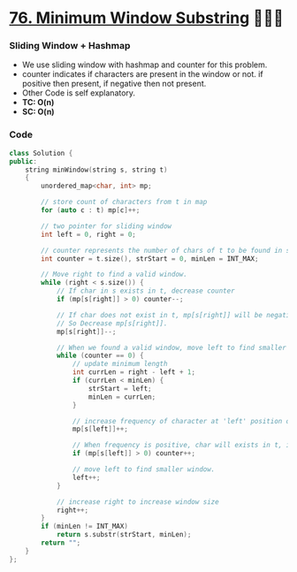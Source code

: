 # [76. Minimum Window Substring](https://leetcode.com/problems/minimum-window-substring/) 🌟🌟🌟

### Sliding Window + Hashmap

-   We use sliding window with hashmap and counter for this problem.
-   counter indicates if characters are present in the window or not. if positive then present, if negative then not present.
-   Other Code is self explanatory.
-   **TC: O(n)**
-   **SC: O(n)**

### Code

```cpp
class Solution {
public:
    string minWindow(string s, string t)
    {
        unordered_map<char, int> mp;

        // store count of characters from t in map
        for (auto c : t) mp[c]++;

        // two pointer for sliding window
        int left = 0, right = 0;

        // counter represents the number of chars of t to be found in s.
        int counter = t.size(), strStart = 0, minLen = INT_MAX;

        // Move right to find a valid window.
        while (right < s.size()) {
            // If char in s exists in t, decrease counter
            if (mp[s[right]] > 0) counter--;

            // If char does not exist in t, mp[s[right]] will be negative.
            // So Decrease mp[s[right]].
            mp[s[right]]--;

            // When we found a valid window, move left to find smaller window.
            while (counter == 0) {
                // update minimum length
                int currLen = right - left + 1;
                if (currLen < minLen) {
                    strStart = left;
                    minLen = currLen;
                }

                // increase frequency of character at 'left' position of s
                mp[s[left]]++;

                // When frequency is positive, char will exists in t, increase counter.
                if (mp[s[left]] > 0) counter++;

                // move left to find smaller window.
                left++;
            }

            // increase right to increase window size
            right++;
        }
        if (minLen != INT_MAX)
            return s.substr(strStart, minLen);
        return "";
    }
};
```
